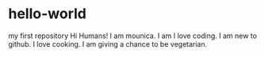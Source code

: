 # hello-world
my first repository 
Hi Humans!
I am mounica. I am I love coding. I am new to github.
I love cooking. I am giving a chance to be vegetarian.
